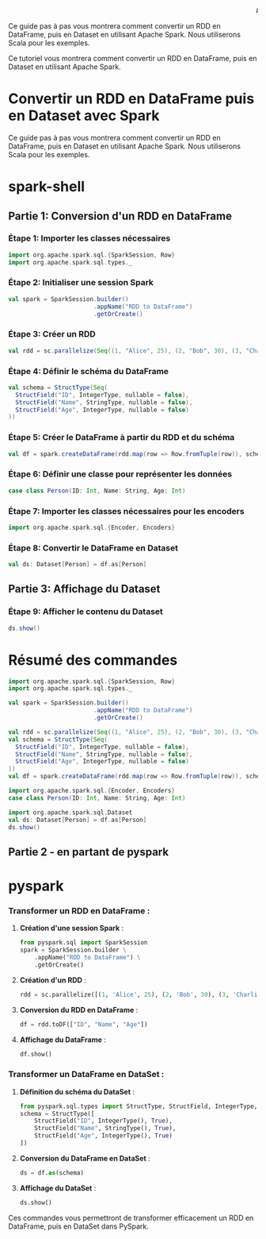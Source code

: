 <marquee># RDD ==> DataFrame ==> Dataset - Tutoriel 📘</marquee>

Ce guide pas à pas vous montrera comment convertir un RDD en DataFrame, puis en Dataset en utilisant Apache Spark. Nous utiliserons Scala pour les exemples.


Ce tutoriel vous montrera comment convertir un RDD en DataFrame, puis en Dataset en utilisant Apache Spark.

# Convertir un RDD en DataFrame puis en Dataset avec Spark

Ce guide pas à pas vous montrera comment convertir un RDD en DataFrame, puis en Dataset en utilisant Apache Spark. Nous utiliserons Scala pour les exemples.

spark-shell
======= 
## Partie 1: Conversion d'un RDD en DataFrame

### Étape 1: Importer les classes nécessaires
```scala
import org.apache.spark.sql.{SparkSession, Row}
import org.apache.spark.sql.types._
```

### Étape 2: Initialiser une session Spark
```scala
val spark = SparkSession.builder()
                        .appName("RDD to DataFrame")
                        .getOrCreate()
```

### Étape 3: Créer un RDD
```scala
val rdd = sc.parallelize(Seq((1, "Alice", 25), (2, "Bob", 30), (3, "Charlie", 35)))
```

### Étape 4: Définir le schéma du DataFrame
```scala
val schema = StructType(Seq(
  StructField("ID", IntegerType, nullable = false),
  StructField("Name", StringType, nullable = false),
  StructField("Age", IntegerType, nullable = false)
))
```

### Étape 5: Créer le DataFrame à partir du RDD et du schéma
```scala
val df = spark.createDataFrame(rdd.map(row => Row.fromTuple(row)), schema)
```

### Étape 6: Définir une classe pour représenter les données
```scala
case class Person(ID: Int, Name: String, Age: Int)
```

### Étape 7: Importer les classes nécessaires pour les encoders
```scala
import org.apache.spark.sql.{Encoder, Encoders}
```

### Étape 8: Convertir le DataFrame en Dataset
```scala
val ds: Dataset[Person] = df.as[Person]
```

## Partie 3: Affichage du Dataset

### Étape 9: Afficher le contenu du Dataset
```scala
ds.show()
```
# Résumé des commandes
```scala
import org.apache.spark.sql.{SparkSession, Row}
import org.apache.spark.sql.types._

val spark = SparkSession.builder()
                        .appName("RDD to DataFrame")
                        .getOrCreate()

val rdd = sc.parallelize(Seq((1, "Alice", 25), (2, "Bob", 30), (3, "Charlie", 35)))
val schema = StructType(Seq(
  StructField("ID", IntegerType, nullable = false),
  StructField("Name", StringType, nullable = false),
  StructField("Age", IntegerType, nullable = false)
))
val df = spark.createDataFrame(rdd.map(row => Row.fromTuple(row)), schema)

import org.apache.spark.sql.{Encoder, Encoders}
case class Person(ID: Int, Name: String, Age: Int)

import org.apache.spark.sql.Dataset
val ds: Dataset[Person] = df.as[Person]
ds.show()
```

## Partie 2 - en partant de pyspark

pyspark
======= 
### Transformer un RDD en DataFrame :

1. **Création d'une session Spark** :
   ```python
   from pyspark.sql import SparkSession
   spark = SparkSession.builder \
       .appName("RDD to DataFrame") \
       .getOrCreate()
   ```

2. **Création d'un RDD** :
   ```python
   rdd = sc.parallelize([(1, 'Alice', 25), (2, 'Bob', 30), (3, 'Charlie', 35)])
   ```

3. **Conversion du RDD en DataFrame** :
   ```python
   df = rdd.toDF(["ID", "Name", "Age"])
   ```

4. **Affichage du DataFrame** :
   ```python
   df.show()
   ```

### Transformer un DataFrame en DataSet :

1. **Définition du schéma du DataSet** :
   ```python
   from pyspark.sql.types import StructType, StructField, IntegerType, StringType
   schema = StructType([
       StructField("ID", IntegerType(), True),
       StructField("Name", StringType(), True),
       StructField("Age", IntegerType(), True)
   ])
   ```

2. **Conversion du DataFrame en DataSet** :
   ```python
   ds = df.as(schema)
   ```

3. **Affichage du DataSet** :
   ```python
   ds.show()
   ```
Ces commandes vous permettront de transformer efficacement un RDD en DataFrame, puis en DataSet dans PySpark.

